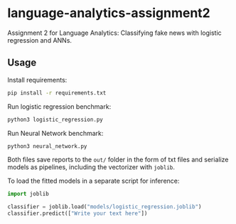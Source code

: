 # language-analytics-assignment2
Assignment 2 for Language Analytics: Classifying fake news with logistic regression and ANNs.

## Usage

Install requirements:

```bash
pip install -r requirements.txt
```

Run logistic regression benchmark:

```bash
python3 logistic_regression.py
```

Run Neural Network benchmark:

```bash
python3 neural_network.py
```

Both files save reports to the `out/` folder in the form of txt files
and serialize models as pipelines, including the vectorizer with `joblib`.

To load the fitted models in a separate script for inference:

```python
import joblib

classifier = joblib.load("models/logistic_regression.joblib")
classifier.predict(["Write your text here"])
```
